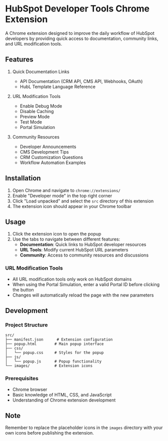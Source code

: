 # HubSpot Developer Tools Chrome Extension

A Chrome extension designed to improve the daily workflow of HubSpot developers by providing quick access to documentation, community links, and URL modification tools.

## Features

1. Quick Documentation Links
   - API Documentation (CRM API, CMS API, Webhooks, OAuth)
   - HubL Template Language Reference

2. URL Modification Tools
   - Enable Debug Mode
   - Disable Caching
   - Preview Mode
   - Test Mode
   - Portal Simulation

3. Community Resources
   - Developer Announcements
   - CMS Development Tips
   - CRM Customization Questions
   - Workflow Automation Examples

## Installation

1. Open Chrome and navigate to `chrome://extensions/`
2. Enable "Developer mode" in the top right corner
3. Click "Load unpacked" and select the `src` directory of this extension
4. The extension icon should appear in your Chrome toolbar

## Usage

1. Click the extension icon to open the popup
2. Use the tabs to navigate between different features:
   - **Documentation**: Quick links to HubSpot developer resources
   - **URL Tools**: Modify current HubSpot URL parameters
   - **Community**: Access to community resources and discussions

### URL Modification Tools

- All URL modification tools only work on HubSpot domains
- When using the Portal Simulation, enter a valid Portal ID before clicking the button
- Changes will automatically reload the page with the new parameters

## Development

### Project Structure
```
src/
├── manifest.json      # Extension configuration
├── popup.html        # Main popup interface
├── css/
│   └── popup.css     # Styles for the popup
├── js/
│   └── popup.js      # Popup functionality
└── images/           # Extension icons
```

### Prerequisites
- Chrome browser
- Basic knowledge of HTML, CSS, and JavaScript
- Understanding of Chrome extension development

## Note
Remember to replace the placeholder icons in the `images` directory with your own icons before publishing the extension.
